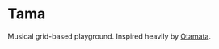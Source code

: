 # Tama

Musical grid-based playground. Inspired heavily by [Otamata](http://earslap.com/page/otomata.html).